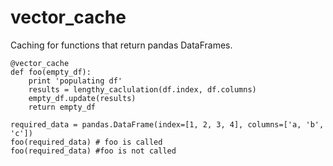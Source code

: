 vector_cache
======================

Caching for functions that return pandas DataFrames.

	@vector_cache
	def foo(empty_df):
	    print 'populating df'
	    results = lengthy_caclulation(df.index, df.columns)
	    empty_df.update(results)
	    return empty_df

	required_data = pandas.DataFrame(index=[1, 2, 3, 4], columns=['a, 'b', 'c'])
	foo(required_data) # foo is called
	foo(required_data) #foo is not called
